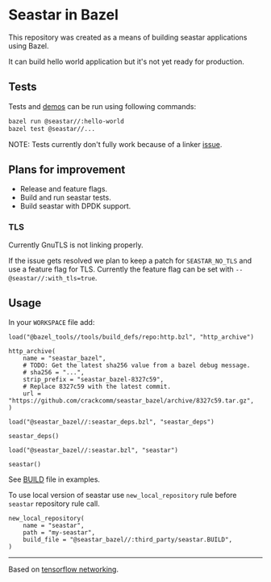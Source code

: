 # Seastar in Bazel

This repository was created as a means of building seastar applications using Bazel.

It can build hello world application but it's not yet ready for production.

## Tests

Tests and [demos](https://github.com/scylladb/seastar/tree/master/demos) can be run using following commands:

```sh
bazel run @seastar//:hello-world
bazel test @seastar//...
```

NOTE: Tests currently don't fully work because of a linker [issue](https://github.com/crackcomm/seastar_bazel/issues/2).

## Plans for improvement

* Release and feature flags.
* Build and run seastar tests.
* Build seastar with DPDK support.

### TLS

Currently GnuTLS is not linking properly.

If the issue gets resolved we plan to keep a patch for `SEASTAR_NO_TLS` and use a feature flag for TLS.
Currently the feature flag can be set with `--@seastar//:with_tls=true`.

## Usage

In your `WORKSPACE` file add:

```starlark
load("@bazel_tools//tools/build_defs/repo:http.bzl", "http_archive")

http_archive(
    name = "seastar_bazel",
    # TODO: Get the latest sha256 value from a bazel debug message.
    # sha256 = "...",
    strip_prefix = "seastar_bazel-8327c59",
    # Replace 8327c59 with the latest commit.
    url = "https://github.com/crackcomm/seastar_bazel/archive/8327c59.tar.gz",
)

load("@seastar_bazel//:seastar_deps.bzl", "seastar_deps")

seastar_deps()

load("@seastar_bazel//:seastar.bzl", "seastar")

seastar()
```

See [BUILD](https://github.com/crackcomm/seastar_bazel/blob/main/examples/BUILD) file in examples.

To use local version of seastar use `new_local_repository` rule before `seastar` repository rule call.

```starlark
new_local_repository(
    name = "seastar",
    path = "my-seastar",
    build_file = "@seastar_bazel//:third_party/seastar.BUILD",
)
```

---

Based on [tensorflow networking](https://github.com/tensorflow/networking/).
